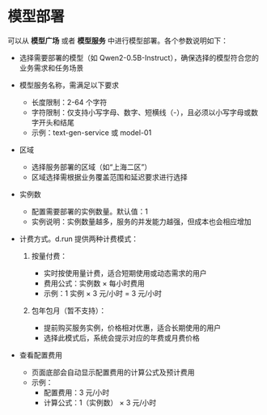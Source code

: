 # 模型部署

可以从 **模型广场** 或者 **模型服务** 中进行模型部署。各个参数说明如下：

- 选择需要部署的模型（如 Qwen2-0.5B-Instruct），确保选择的模型符合您的业务需求和任务场景
- 模型服务名称，需满足以下要求
    - 长度限制：2-64 个字符
    - 字符限制：仅支持小写字母、数字、短横线（-），且必须以小写字母或数字开头和结尾
    - 示例：text-gen-service 或 model-01
- 区域
    - 选择服务部署的区域（如“上海二区”）
    - 区域选择需根据业务覆盖范围和延迟要求进行选择
- 实例数
    - 配置需要部署的实例数量。默认值：1
    - 实例说明：实例数量越多，服务的并发能力越强，但成本也会相应增加
- 计费方式。d.run 提供两种计费模式：

    1. 按量付费：

        - 实时按使用量计费，适合短期使用或动态需求的用户
        - 费用公式：实例数 × 每小时费用
        - 示例：1 实例 × 3 元/小时 = 3 元/小时

    2. 包年包月（暂不支持）：
    
        - 提前购买服务实例，价格相对优惠，适合长期使用的用户
        - 选择此模式后，系统会提示对应的年费或月费价格

- 查看配置费用

    - 页面底部会自动显示配置费用的计算公式及预计费用
    - 示例： 
        - 配置费用：3 元/小时
        - 计算公式：1（实例数） × 3 元/小时
